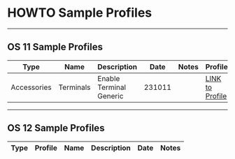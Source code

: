 # HOWTO Sample Profiles

-----

## OS 11 Sample Profiles

<!---
OS 11 Valid Types:
Accessories
Devices
Network
Security
Sessions
System
User Interface
_Multi
-->

| Type | Name | Description | Date | Notes | Profile |
|------|------|-------------|------|-------|---------|
| Accessories | Terminals | Enable Terminal Generic | 231011 | |  <a href="../Profiles/Sample-Profiles/HOWTO-Sample-Profiles/HOWTO-Sample-Profiles-OS11/OS11_Accessories_Enable_Terminal_Generic.xml" download>LINK to Profile</a> |

-----

## OS 12 Sample Profiles

<!---
OS 12 Valid Types:
Accessories
User Interface
Network
Devices
Security
System
Apps
_Multi
-->

| Type | Profile | Name | Description | Date | Notes |
|------|---------|------|-------------|------|-------|


<!---
| Application | Profile |
|-------------|---------|
| Chrome | <a href="../Profiles/HOWTO-Add-Application-Chrome-CP-profile.xml" download>LINK to Profile</a> |
| Frame | <a href="../Profiles/HOWTO-Add-Application-Frame-CP-profile.xml" download>LINK to Profile</a> |
| LibreOffice | <a href="../Profiles/HOWTO-Add-Application-LibreOffice-CP-profile.xml" download>LINK to Profile</a> |
| Microsoft Edge | <a href="../Profiles/HOWTO-Add-Application-Microsoft-Edge-CP-profile.xml" download>LINK to Profile</a> |
| VLC | <a href="../Profiles/HOWTO-Add-Application-VLC-CP-profile.xml" download>LINK to Profile</a> |
| Webex | <a href="../Profiles/HOWTO-Add-Application-Webex-CP-profile.xml" download>LINK to Profile</a> |
| Zoom | <a href="../Profiles/HOWTO-Add-Application-Zoom-CP-profile.xml" download>LINK to Profile</a> |
-->
